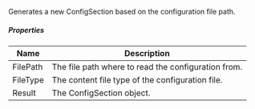 Generates a new ConfigSection based on the configuration file path.

<div class="config-sprite read-config-file"></div>

##### Properties

|Name    |Description                                        |
|--------|---------------------------------------------------|
|FilePath|The file path where to read the configuration from.|
|FileType|The content file type of the configuration file.   |
|Result  |The ConfigSection object.                          |

